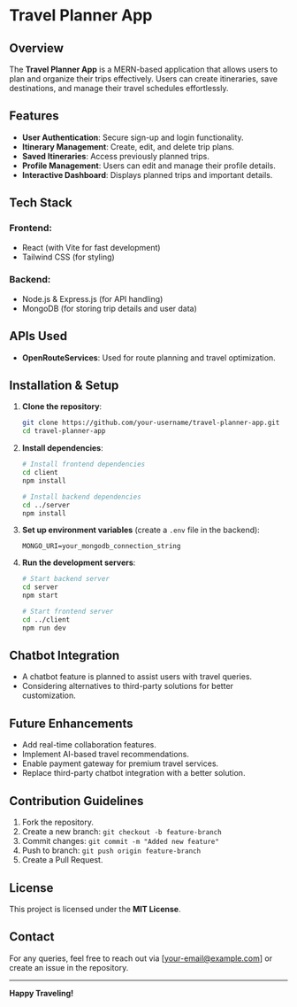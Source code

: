 # Travel Planner App

## Overview
The **Travel Planner App** is a MERN-based application that allows users to plan and organize their trips effectively. Users can create itineraries, save destinations, and manage their travel schedules effortlessly.

## Features
- **User Authentication**: Secure sign-up and login functionality.
- **Itinerary Management**: Create, edit, and delete trip plans.
- **Saved Itineraries**: Access previously planned trips.
- **Profile Management**: Users can edit and manage their profile details.
- **Interactive Dashboard**: Displays planned trips and important details.

## Tech Stack
### Frontend:
- React (with Vite for fast development)
- Tailwind CSS (for styling)

### Backend:
- Node.js & Express.js (for API handling)
- MongoDB (for storing trip details and user data)

## APIs Used
- **OpenRouteServices**: Used for route planning and travel optimization.

## Installation & Setup
1. **Clone the repository**:
   ```sh
   git clone https://github.com/your-username/travel-planner-app.git
   cd travel-planner-app
   ```

2. **Install dependencies**:
   ```sh
   # Install frontend dependencies
   cd client
   npm install

   # Install backend dependencies
   cd ../server
   npm install
   ```

3. **Set up environment variables** (create a `.env` file in the backend):
   ```env
   MONGO_URI=your_mongodb_connection_string
   ```

4. **Run the development servers**:
   ```sh
   # Start backend server
   cd server
   npm start

   # Start frontend server
   cd ../client
   npm run dev
   ```

## Chatbot Integration
- A chatbot feature is planned to assist users with travel queries.
- Considering alternatives to third-party solutions for better customization.

## Future Enhancements
- Add real-time collaboration features.
- Implement AI-based travel recommendations.
- Enable payment gateway for premium travel services.
- Replace third-party chatbot integration with a better solution.

## Contribution Guidelines
1. Fork the repository.
2. Create a new branch: `git checkout -b feature-branch`
3. Commit changes: `git commit -m "Added new feature"`
4. Push to branch: `git push origin feature-branch`
5. Create a Pull Request.

## License
This project is licensed under the **MIT License**.

## Contact
For any queries, feel free to reach out via [your-email@example.com] or create an issue in the repository.

---
**Happy Traveling!**

